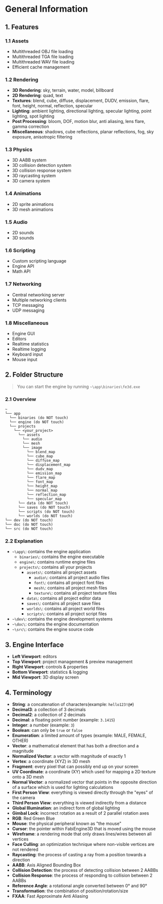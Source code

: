 # General Information

## 1. Features

### 1.1 Assets

- Multithreaded OBJ file loading
- Multithreaded TGA file loading
- Multithreaded WAV file loading
- Efficient cache management

### 1.2 Rendering

- **3D Rendering**: sky, terrain, water, model, billboard
- **2D Rendering**: quad, text
- **Textures**: blend, cube, diffuse, displacement, DUDV, emission, flare, font, height, normal, reflection, specular
- **Lighting**: ambient lighting, directional lighting, specular lighting, point lighting, spot lighting
- **Post Processing**: bloom, DOF, motion blur, anti aliasing, lens flare, gamma correction
- **Miscellaneous**: shadows, cube reflections, planar reflections, fog, sky exposure, anisotropic filtering

### 1.3 Physics

- 3D AABB system
- 3D collision detection system
- 3D collision response system
- 3D raycasting system
- 3D camera system

### 1.4 Animations

- 2D sprite animations
- 3D mesh animations

### 1.5 Audio

- 2D sounds
- 3D sounds

### 1.6 Scripting

- Custom scripting language
- Engine API
- Math API

### 1.7 Networking

- Central networking server
- Multiple networking clients
- TCP messaging
- UDP messaging

### 1.8 Miscellaneous

- Engine GUI
- Editors
- Realtime statistics
- Realtime logging
- Keyboard input
- Mouse input

## 2. Folder Structure

> You can start the engine by running `~\app\binaries\fe3d.exe`

### 2.1 Overview

```text
~
└── app
  └── binaries (do NOT touch)
  └── engine (do NOT touch)
  └── projects
    └── <your_project>
      └── assets
        └── audio
        └── mesh
        └── image
          └── blend_map
          └── cube_map
          └── diffuse_map
          └── displacement_map
          └── dudv_map
          └── emission_map
          └── flare_map
          └── font_map
          └── height_map
          └── normal_map
          └── reflection_map
          └── specular_map
      └── data (do NOT touch)
      └── saves (do NOT touch)
      └── scripts (do NOT touch)
      └── worlds (do NOT touch)
└── dev (do NOT touch)
└── doc (do NOT touch)
└── src (do NOT touch)
```

### 2.2 Explanation

- `~\app\`: contains the engine application
  - `binaries\`: contains the engine executable
  - `engine\`: contains runtime engine files
  - `projects\`: contains all your projects
    - `assets\`: contains all project assets
      - `audio\`: contains all project audio files
      - `font\`: contains all project font files
      - `mesh\`: contains all project mesh files
      - `texture\`: contains all project texture files
    - `data\`: contains all project editor data
    - `saves\`: contains all project save files
    - `worlds\`: contains all project world files
    - `scripts\`: contains all project script files
- `~\dev\`: contains the engine development systems
- `~\doc\`: contains the engine documentation
- `~\src\`: contains the engine source code

## 3. Engine Interface

- **Left Viewport**: editors
- **Top Viewport**: project management & preview management
- **Right Viewport**: controls & properties
- **Bottom Viewport**: statistics & logging
- **Mid Viewport**: 3D display screen

## 4. Terminology

- **String**: a concatenation of characters(example: `hello123!@#`)
- **Decimal3**: a collection of 3 decimals
- **Decimal2**: a collection of 2 decimals
- **Decimal**: a floating point number (example: `3.1415`)
- **Integer**: a number (example: `3`)
- **Boolean**: can only be `true` or `false`
- **Enumeration**: a limited amount of types (example: MALE, FEMALE, OTHER)
- **Vector**: a mathematical element that has both a direction and a magnitude
- **Normalized Vector**: a vector with magnitude of exactly 1
- **Vertex**: a coordinate (XYZ) in 3D mesh
- **Fragment**: every pixel that can possibly end up on your screen
- **UV Coordinate**: a coordinate (XY) which used for mapping a 2D texture onto a 3D mesh
- **Normal Vector**: a normalized vector that points in the opposite direction of a surface which is used for lighting calculations
- **First Person View**: everything is viewed directly through the "eyes" of the camera
- **Third Person View**: everything is viewed indirectly from a distance
- **Global Illumination**: an indirect form of global lighting
- **Gimbal Lock**: incorrect rotation as a result of 2 parallel rotation axes
- **RGB**: Red Green Blue
- **Mouse**: the physical peripheral known as "the mouse"
- **Cursor**: the pointer within FabiEngine3D that is moved using the mouse
- **Wireframe**: a rendering mode that only draws lines/wires between all vertices
- **Face Culling**: an optimization technique where non-visible vertices are not rendered
- **Raycasting**: the process of casting a ray from a position towards a direction
- **AABB**: Axis Aligned Bounding Box
- **Collision Detection**: the process of detecting collision between 2 AABBs
- **Collision Response**: the process of responding to collision between 2 AABBs
- **Reference Angle**: a rotational angle converted between 0&deg; and 90&deg;
- **Transformation**: the combination of position/rotation/size
- **FXAA**: Fast Approximate Anti Aliasing
